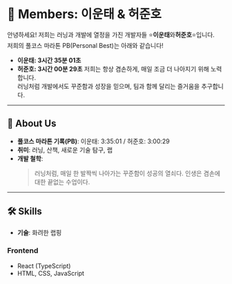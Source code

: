 # 👟 Members: 이운태 & 허준호

안녕하세요! 저희는 러닝과 개발에 열정을 가진 개발자들 ⭐️**이운태**와**허준호**⭐️입니다.  
저희의 풀코스 마라톤 PB(Personal Best)는 아래와 같습니다!
- **이운태: 3시간 35분 01초**
- **허준호: 3시간 00분 29초**
저희는 항상 겸손하게, 매일 조금 더 나아지기 위해 노력합니다.  
러닝처럼 개발에서도 꾸준함과 성장을 믿으며, 팀과 함께 달리는 즐거움을 추구합니다.

---

## 🌟 About Us

- **풀코스 마라톤 기록(PB)**: 이운태: 3:35:01 / 허준호: 3:00:29
- **취미**: 러닝, 산책, 새로운 기술 탐구, 랩
- **개발 철학**:  
  > 러닝처럼, 매일 한 발짝씩 나아가는 꾸준함이 성공의 열쇠다.
  > 인생은 겸손에 대한 끝없는 수업이다.

---

## 🛠 Skills
- **기술**: 화려한 랩핑

### Frontend
- React (TypeScript)
- HTML, CSS, JavaScript
